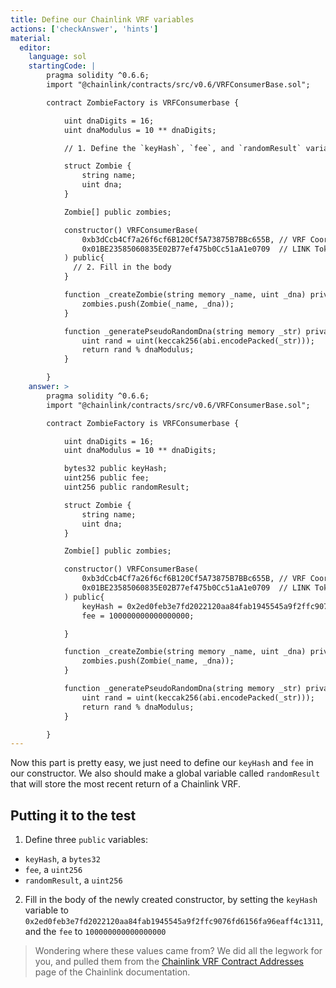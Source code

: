 ```yaml
---
title: Define our Chainlink VRF variables
actions: ['checkAnswer', 'hints']
material:
  editor:
    language: sol
    startingCode: |
        pragma solidity ^0.6.6;
        import "@chainlink/contracts/src/v0.6/VRFConsumerBase.sol";

        contract ZombieFactory is VRFConsumerbase {

            uint dnaDigits = 16;
            uint dnaModulus = 10 ** dnaDigits;

            // 1. Define the `keyHash`, `fee`, and `randomResult` variables. Don't forget to make them `public`.

            struct Zombie {
                string name;
                uint dna;
            }

            Zombie[] public zombies;

            constructor() VRFConsumerBase(
                0xb3dCcb4Cf7a26f6cf6B120Cf5A73875B7BBc655B, // VRF Coordinator
                0x01BE23585060835E02B77ef475b0Cc51aA1e0709  // LINK Token
            ) public{
              // 2. Fill in the body
            }

            function _createZombie(string memory _name, uint _dna) private {
                zombies.push(Zombie(_name, _dna));
            }

            function _generatePseudoRandomDna(string memory _str) private view returns (uint) {
                uint rand = uint(keccak256(abi.encodePacked(_str)));
                return rand % dnaModulus;
            }

        }
    answer: >
        pragma solidity ^0.6.6;
        import "@chainlink/contracts/src/v0.6/VRFConsumerBase.sol";

        contract ZombieFactory is VRFConsumerbase {

            uint dnaDigits = 16;
            uint dnaModulus = 10 ** dnaDigits;

            bytes32 public keyHash;
            uint256 public fee;
            uint256 public randomResult;

            struct Zombie {
                string name;
                uint dna;
            }

            Zombie[] public zombies;

            constructor() VRFConsumerBase(
                0xb3dCcb4Cf7a26f6cf6B120Cf5A73875B7BBc655B, // VRF Coordinator
                0x01BE23585060835E02B77ef475b0Cc51aA1e0709  // LINK Token
            ) public{
                keyHash = 0x2ed0feb3e7fd2022120aa84fab1945545a9f2ffc9076fd6156fa96eaff4c1311;
                fee = 100000000000000000;

            }

            function _createZombie(string memory _name, uint _dna) private {
                zombies.push(Zombie(_name, _dna));
            }

            function _generatePseudoRandomDna(string memory _str) private view returns (uint) {
                uint rand = uint(keccak256(abi.encodePacked(_str)));
                return rand % dnaModulus;
            }

        }
---
```


Now this part is pretty easy, we just need to define our `keyHash` and `fee` in our constructor. We also should make a global variable called `randomResult` that will store the most recent return of a Chainlink VRF.

## Putting it to the test


1. Define three `public` variables:
  - `keyHash`, a `bytes32`
  - `fee`, a `uint256`
  - `randomResult`, a `uint256`

2. Fill in the body of the newly created constructor, by setting the `keyHash` variable to `0x2ed0feb3e7fd2022120aa84fab1945545a9f2ffc9076fd6156fa96eaff4c1311`, and the `fee` to `100000000000000000`

> Wondering where these values came from? We did all the legwork for you, and pulled them from the <a href="https://docs.chain.link/docs/vrf-contracts/#rinkeby" target=_new>Chainlink VRF Contract Addresses</a> page of the Chainlink documentation.
